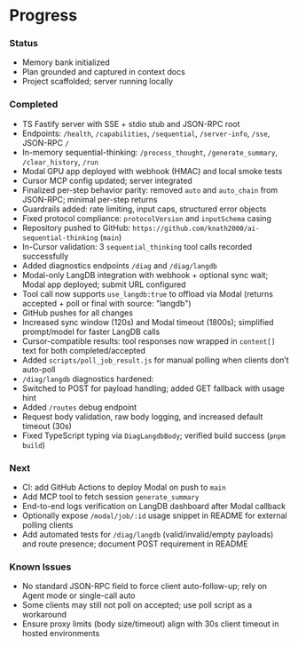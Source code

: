 # Progress

### Status
- Memory bank initialized
- Plan grounded and captured in context docs
- Project scaffolded; server running locally

### Completed
- TS Fastify server with SSE + stdio stub and JSON-RPC root
- Endpoints: `/health`, `/capabilities`, `/sequential`, `/server-info`, `/sse`, JSON-RPC `/`
- In-memory sequential-thinking: `/process_thought`, `/generate_summary`, `/clear_history`, `/run`
- Modal GPU app deployed with webhook (HMAC) and local smoke tests
- Cursor MCP config updated; server integrated
- Finalized per-step behavior parity: removed `auto` and `auto_chain` from JSON-RPC; minimal per-step returns
- Guardrails added: rate limiting, input caps, structured error objects
- Fixed protocol compliance: `protocolVersion` and `inputSchema` casing
- Repository pushed to GitHub: `https://github.com/knath2000/ai-sequential-thinking` (`main`)
- In-Cursor validation: 3 `sequential_thinking` tool calls recorded successfully
- Added diagnostics endpoints `/diag` and `/diag/langdb`
- Modal-only LangDB integration with webhook + optional sync wait; Modal app deployed; submit URL configured
- Tool call now supports `use_langdb:true` to offload via Modal (returns accepted + poll or final with source: "langdb")
- GitHub pushes for all changes
 - Increased sync window (120s) and Modal timeout (1800s); simplified prompt/model for faster LangDB calls
 - Cursor-compatible results: tool responses now wrapped in `content[]` text for both completed/accepted
 - Added `scripts/poll_job_result.js` for manual polling when clients don’t auto-poll
 - `/diag/langdb` diagnostics hardened:
  - Switched to POST for payload handling; added GET fallback with usage hint
  - Added `/routes` debug endpoint
  - Request body validation, raw body logging, and increased default timeout (30s)
  - Fixed TypeScript typing via `DiagLangdbBody`; verified build success (`pnpm build`)

### Next
 - CI: add GitHub Actions to deploy Modal on push to `main`
 - Add MCP tool to fetch session `generate_summary`
 - End-to-end logs verification on LangDB dashboard after Modal callback
  - Optionally expose `/modal/job/:id` usage snippet in README for external polling clients
 - Add automated tests for `/diag/langdb` (valid/invalid/empty payloads) and route presence; document POST requirement in README

### Known Issues
- No standard JSON-RPC field to force client auto-follow-up; rely on Agent mode or single-call auto
 - Some clients may still not poll on accepted; use poll script as a workaround
 - Ensure proxy limits (body size/timeout) align with 30s client timeout in hosted environments
